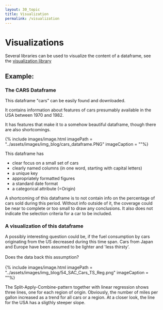```yaml
---
layout: 30_topic
title: Visualization
permalink: /visualization
---
```


# Visualizations

Several libraries can be used to visualize the content of a dataframe, see the [visualization library](visualization_libraries)


## Example: 
### The CARS Dataframe

This dataframe "cars" can be easily found and downloaded.

It contains information about features of cars presumably available in the USA between 1970 and 1982.

It has features that make it to a somehow beautiful dataframe, though there are also shortcomings.

{% include images/image.html imagePath = "../assets/images/img_blog/cars_dataframe.PNG" imageCaption =  ""%}

This dataframe has
- clear focus on a small set of cars
- clearly named columns (in one word, starting with capital letters)
- a unique key
- appropriately formatted figures
- a standard date format
- a categorical attribute (=Origin)

A shortcoming of this dataframe is to not contain info on the percentage of cars sold during this period. Without info outside of it, the coverage could be near to complete or too small to draw any conclusions. It also does not indicate the selection criteria for a car to be included.


### A visualization of this dataframe

A possibly interesting question could be, if the fuel consumption by cars originating from the US decreased during this time span.
Cars from Japan and Europe have been assumed to be lighter and 'less thirsty'.
<br><br>
Does the data back this assumption?
<br><br>
{% include images/image.html imagePath = "../assets/images/img_blog/54_SAC_Cars_TS_Reg.png" imageCaption =  ""%}

The Split-Apply-Combine-pattern together with linear regression shows three lines, one for each region of origin. 
Obviously, the number of miles per gallon increased as a trend for all cars or a region. At a closer look, the line for the USA has a sligthly steeper slope. 

